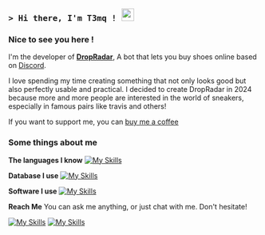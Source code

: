 <!-- List Of Websites -->
[DropRadar]: https://discord.gg/sneaker
[Discord]: https://discord.com/users/359924289832484865
[Github]: https://github.com/t3mq

### <samp>&gt; Hi there, I'm T3mq ! <img src="https://media.giphy.com/media/hvRJCLFzcasrR4ia7z/giphy.gif" width="25"> </samp>

### Nice to see you here ! &nbsp;

I'm the developer of [**DropRadar**][DropRadar], A bot that lets you buy shoes online based on [Discord](https://discord.com).

I love spending my time creating something that not only looks good but also perfectly usable and practical. I decided to create DropRadar in 2024 because more and more people are interested in the world of sneakers, especially in famous pairs like travis and others!

If you want to support me, you can <a href="https://ko-fi.com/t3mq_"> buy me a coffee</a>

### Some things about me

**The languages I know**
[![My Skills](htttps://skillicons.dev/icons?i=js,html,css,lua,py)](#)

**Database I use**
[![My Skills](htttps://skillicons.dev/icons?i=mongodb,mysql)](#)

**Software I use**
[![My Skills](htttps://skillicons.dev/icons?i=blender,github,idea,notion,ps,visualstudio,vscode)](#)

**Reach Me**
You can ask me anything, or just chat with me. Don't hesitate!

[![My Skills](https://skillicons.dev/icons?i=discord)][discord]
[![My Skills](https://skillicons.dev/icons?i=github)][github]

